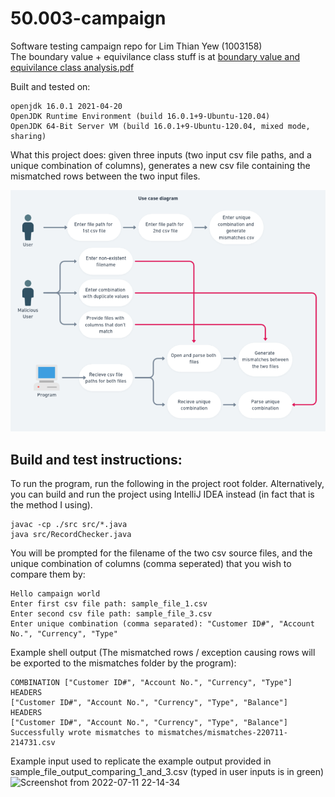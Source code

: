 # 50.003-campaign
Software testing campaign repo for Lim Thian Yew (1003158)  
The boundary value + equivilance class stuff is at [boundary value and equivilance class analysis.pdf](boundary%20value%20and%20equivilance%20class%20analysis.pdf) 

Built and tested on: 
```console
openjdk 16.0.1 2021-04-20  
OpenJDK Runtime Environment (build 16.0.1+9-Ubuntu-120.04)  
OpenJDK 64-Bit Server VM (build 16.0.1+9-Ubuntu-120.04, mixed mode, sharing)  
```
What this project does: given three inputs (two input csv file paths, and a unique combination of columns), generates a new csv file containing the mismatched rows between the two input files.

![use case diagram](diagrams/use_case_diagram.png)

## Build and test instructions:  
To run the program, run the following in the project root folder. Alternatively, you can build and run the project using IntelliJ IDEA instead (in fact that is the method I using).
```console
javac -cp ./src src/*.java
java src/RecordChecker.java
```

You will be prompted for the filename of the two csv source files, and the unique combination of columns (comma seperated) that you wish to compare them by:  

```console
Hello campaign world
Enter first csv file path: sample_file_1.csv
Enter second csv file path: sample_file_3.csv        
Enter unique combination (comma separated): "Customer ID#", "Account No.", "Currency", "Type"
```

Example shell output (The mismatched rows / exception causing rows will be exported to the mismatches folder by the program):  
```console
COMBINATION ["Customer ID#", "Account No.", "Currency", "Type"]
HEADERS
["Customer ID#", "Account No.", "Currency", "Type", "Balance"]
HEADERS
["Customer ID#", "Account No.", "Currency", "Type", "Balance"]
Successfully wrote mismatches to mismatches/mismatches-220711-214731.csv
```

Example input used to replicate the example output provided in sample_file_output_comparing_1_and_3.csv (typed in user inputs is in green)
![Screenshot from 2022-07-11 22-14-34](https://user-images.githubusercontent.com/11241733/178285865-c6649af7-a25f-4182-a24e-33b3bb0f69f0.png)
